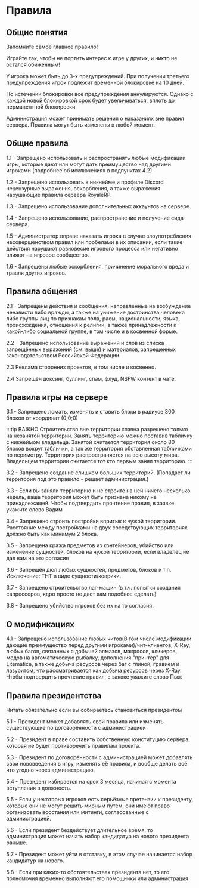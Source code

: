 # Правила
## Общие понятия
Запомните самое главное правило!

Играйте так, чтобы не портить интерес к игре у других, и никто не остался обиженным!

У игрока может быть до 3-х предупреждений. При получении третьего предупреждения игрок подлежит временной блокировке на 10 дней. 

По истечении блокировки все предупреждения аннулируются. Однако с каждой новой блокировкой срок будет увеличиваться, вплоть до перманентной блокировки.

Администрация может принимать решения о наказаниях вне правил сервера.
Правила могут быть изменены в любой момент.

##  Общие правила
1.1 - Запрещено использовать и распространять любые модификации игры, которые дают или могут дать преимущество над другими игроками (подробнее об исключениях в подпунктах 4.2)

1.2 - Запрещено использовать в никнейме и профиле Discord нецензурные выражения, оскорбления, а также выражения нарушающие правила сервера RoyaleRP.

1.3 - Запрещено использование дополнительных аккаунтов на сервере.

1.4 - Запрещено использование, распространение и получение сида сервера.

1.5 - Администратор вправе наказать игрока в случае злоупотребления несовершенством правил или пробелами в их описании, если такие действия нарушают равновесие игрового процесса или негативно влияют на игровое сообщество.

1.6 - Запрещены любые оскорбления, причинение морального вреда и травля других игроков.

## Правила общения
2.1 - Запрещены действия и сообщения, направленные на возбуждение ненависти либо вражды, а также на унижение достоинства человека либо группы лиц по признакам пола, расы, национальности, языка, происхождения, отношения к религии, а также принадлежности к какой-либо социальной группе, в том числе и в косвенной форме.

2.2 - Запрещено использование выражений и слов из списка запрещённых выражений (см. выше) и материалов, запрещенных законодательством Российской Федерации.

2.3 Реклама сторонних проектов, в том числе и косвенно.

2.4 Запрещён доксинг, буллинг, спам, флуд, NSFW контент в чате.

## Правила игры на сервере
3.1 - Запрещено ломать, изменять и ставить блоки в радиусе 300 блоков от координат (0;0;0)

:::tip ВАЖНО
Строительство вне территории спавна разрешено только на незанятой территории. Занять территорию можно поставив табличку с никнеймом владельца. Занятой считается территория около 80 блоков вокруг таблички, а так же территория обставленная табличками по периметру. Территория распространяется на всю высоту мира. Владельцем территории считается тот кто первым занял территорию.
:::

3.2 - Запрещено создание слишком больших территорий. (Попадает ли территория под это правило - решает администрация.)

3.3 - Если вы заняли территорию и не строите на ней ничего несколько недель, ваша территория может быть признана никому не принадлежащей. Чтобы подтвердить прочтение правил, в заявке укажите слово Вадим

3.4 - Запрещено строить постройки впритык к чужой территории. Расстояние между постройками на двух соседствующих территориях должно быть как минимум 2 блока.

3.5 - Запрещена кража предметов из контейнеров, убийство или изменение сущностей, блоков на чужой территории, если владелец не дал вам на это согласия

3.6 - Запрещён дюп любых сущностей, предметов, блоков и т.п. Исключение: ТНТ в виде сущности/коврики.

3.7 - Запрещено строительство лаг-машин (в т.ч. попытки создания сапрессоров, ядро просто не даст вам подобное сделать)

3.8 - Запрещено убийство игроков без их на то согласия.

## О модификациях
4.1 - Запрещено использование любых читов(В том числе модификации дающие преимущество перед другими игроками)/чит-клиентов, X-Ray, любых багов, связанных с добычей алмазов, макросов, кликеров, модов на автоматическую рыбалку, дополнения "принтер" для Litematica, а также добыча ресурсов через баг с глиной, гравием и лазуритом, что рассматривается как добыча ресурсов через X-Ray.
Чтобы подтвердить прочтение правил, в заявке укажите слово Пыж

## Правила президентства
Читать обязательно если вы собираетесь становиться президентом

5.1 - Президент может добавлять свои правила или изменять существующие по договорённости с администрацией

5.2 - Президент в праве составить собственную конституцию сервера, которая не будет противоречить правилам проекта.

5.3 - Президент по договорённости с администрацией может добавлять свои нововведения в игру, изменять её правила, и вообще делать всё что угодно через администрацию.

5.4 - Президент избирается на срок 3 месяца, начиная с момента вступления в должность.

5.5 - Если у некоторых игроков есть серьёзные претензии к президенту, которые они не могут решить мирным путем, они имеют право организовать восстания или митинги, согласованные с администрацией.

5.6 - Если президент бездействует длительное время, то администрация может начать набор кандидатур на нового президента раньше.

5.7 - Президент может уйти в отставку, в этом случае начинается набор кандидатур на нового.

5.8 - Если при каких-то обстоятельствах президента нет, то его полномочия временно выполняют его помощники или администрация